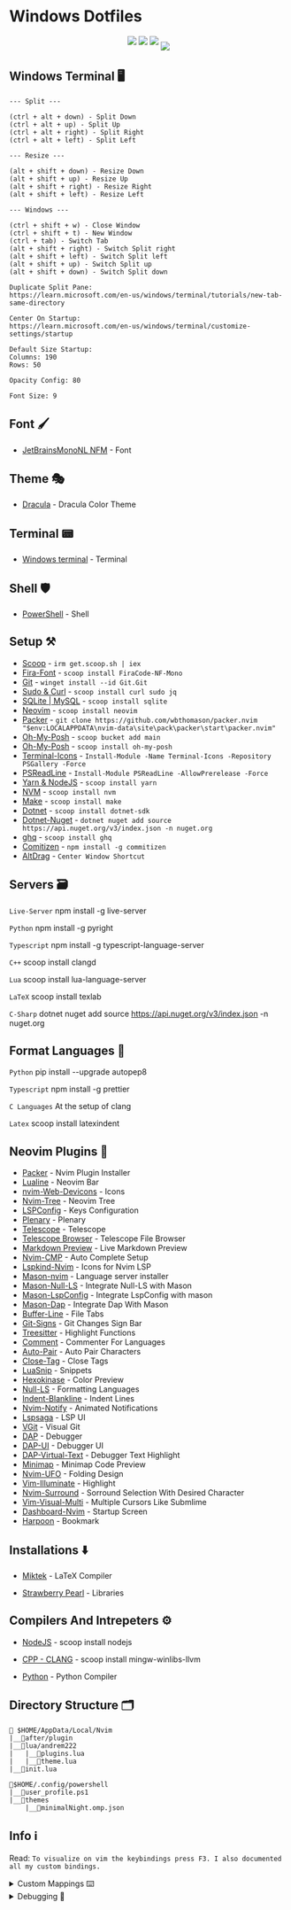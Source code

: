 # Windows Dotfiles

<p align='center'>
<img style='padding-bottom:10px' src="doc/Terminal-Preview_1.png">
<img style='padding-bottom:10px' src="doc/Terminal-Preview_2.png">
<img style='padding-bottom:10px' src="doc/Terminal-Preview_3.png">
<img src="doc/Terminal-Preview_4.png">
</p>

## Windows Terminal 🖥️

```
--- Split ---

(ctrl + alt + down) - Split Down
(ctrl + alt + up) - Split Up
(ctrl + alt + right) - Split Right
(ctrl + alt + left) - Split Left
```

```
--- Resize ---

(alt + shift + down) - Resize Down
(alt + shift + up) - Resize Up
(alt + shift + right) - Resize Right
(alt + shift + left) - Resize Left
```

```
--- Windows ---

(ctrl + shift + w) - Close Window
(ctrl + shift + t) - New Window
(ctrl + tab) - Switch Tab
(alt + shift + right) - Switch Split right
(alt + shift + left) - Switch Split left
(alt + shift + up) - Switch Split up
(alt + shift + down) - Switch Split down
```

```
Duplicate Split Pane:
https://learn.microsoft.com/en-us/windows/terminal/tutorials/new-tab-same-directory

Center On Startup:
https://learn.microsoft.com/en-us/windows/terminal/customize-settings/startup

Default Size Startup:
Columns: 190
Rows: 50

Opacity Config: 80

Font Size: 9
```

## Font 🖌️

- [JetBrainsMonoNL NFM](https://www.nerdfonts.com/font-downloads) - Font

## Theme 🎭

- [Dracula](https://draculatheme.com/windows-terminal) - Dracula Color Theme

## Terminal 📟

- [Windows terminal](https://apps.microsoft.com/store/detail/windows-terminal/9N0DX20HK701) - Terminal

## Shell 🛡️

- [PowerShell](https://learn.microsoft.com/en-us/powershell/) - Shell

## Setup ⚒️

- [Scoop](https://scoop.sh/) - `irm get.scoop.sh | iex`
- [Fira-Font](https://scoop.sh/#/apps?q=firacode&s=0&d=1&o=true) - `scoop install FiraCode-NF-Mono`
- [Git](https://git-scm.com/download/win) - `winget install --id Git.Git`
- [Sudo & Curl](https://scoop.sh/#/) - `scoop install curl sudo jq`
- [SQLite | MySQL](https://scoop.sh/#/apps?q=SQLITE&s=0&d=1&o=true) - `scoop install sqlite`
- [Neovim](https://scoop.sh/#/apps?q=neovim&s=0&d=1&o=true) - `scoop install neovim`
- [Packer](https://github.com/wbthomason/packer.nvim) - `git clone https://github.com/wbthomason/packer.nvim "$env:LOCALAPPDATA\nvim-data\site\pack\packer\start\packer.nvim"`
- [Oh-My-Posh](https://scoop.sh/#/apps?q=oh+my+posh&s=0&d=1&o=true) - `scoop bucket add main`
- [Oh-My-Posh](https://scoop.sh/#/apps?q=oh+my+posh&s=0&d=1&o=true) - `scoop install oh-my-posh`
- [Terminal-Icons](https://github.com/devblackops/Terminal-Icons) - `Install-Module -Name Terminal-Icons -Repository PSGallery -Force`
- [PSReadLine](https://github.com/PowerShell/PSReadLine) - `Install-Module PSReadLine -AllowPrerelease -Force`
- [Yarn & NodeJS](https://scoop.sh/#/) - `scoop install yarn`
- [NVM](https://scoop.sh/#/apps?q=nvm&s=0&d=1&o=true) - `scoop install nvm`
- [Make](https://scoop.sh/#/apps?q=make&s=0&d=1&o=true) - `scoop install make`
- [Dotnet](https://scoop.sh/#/apps?s=0&d=1&o=true&q=dotnet) - `scoop install dotnet-sdk`
- [Dotnet-Nuget](https://learn.microsoft.com/en-us/dotnet/core/tools/dotnet-nuget-add-source#examples) - `dotnet nuget add source https://api.nuget.org/v3/index.json -n nuget.org`
- [ghq](https://scoop.sh/#/apps?s=0&d=1&o=true&q=ghq) - `scoop install ghq`
- [Comitizen](https://github.com/streamich/git-cz) - `npm install -g commitizen`
- [AltDrag](https://stefansundin.github.io/altdrag/) - `Center Window Shortcut`

## Servers 🗃️

`Live-Server` npm install -g live-server

`Python` npm install -g pyright

`Typescript` npm install -g typescript-language-server

`C++` scoop install clangd

`Lua` scoop install lua-language-server

`LaTeX` scoop install texlab 

`C-Sharp` dotnet nuget add source https://api.nuget.org/v3/index.json -n nuget.org

## Format Languages 📄

`Python` pip install --upgrade autopep8

`Typescript` npm install -g prettier

`C Languages` At the setup of clang

`Latex` scoop install latexindent

## Neovim Plugins 📲

- [Packer](https://github.com/wbthomason/packer.nvim) - Nvim Plugin Installer
- [Lualine](https://github.com/nvim-lualine/lualine.nvim) - Neovim Bar
- [nvim-Web-Devicons](https://github.com/kyazdani42/nvim-web-devicons) - Icons
- [Nvim-Tree](https://github.com/kyazdani42/nvim-tree.lua) - Neovim Tree
- [LSPConfig](https://github.com/neovim/nvim-lspconfig) - Keys Configuration
- [Plenary](https://github.com/nvim-lua/plenary.nvim) - Plenary
- [Telescope](https://github.com/nvim-telescope/telescope.nvim) - Telescope
- [Telescope Browser](https://github.com/nvim-telescope/telescope-file-browser.nvim) - Telescope File Browser
- [Markdown Preview](https://github.com/iamcco/markdown-preview.nvim) - Live Markdown Preview
- [Nvim-CMP](https://github.com/hrsh7th/nvim-cmp) - Auto Complete Setup
- [Lspkind-Nvim](https://github.com/onsails/lspkind.nvim) - Icons for Nvim LSP
- [Mason-nvim](https://github.com/williamboman/mason.nvim) - Language server installer
- [Mason-Null-LS](https://github.com/jay-babu/mason-null-ls.nvim) - Integrate Null-LS with Mason
- [Mason-LspConfig](https://github.com/williamboman/mason-lspconfig.nvim) - Integrate LspConfig with mason 
- [Mason-Dap](https://github.com/jay-babu/mason-nvim-dap.nvim) - Integrate Dap With Mason
- [Buffer-Line](https://github.com/akinsho/bufferline.nvim) - File Tabs
- [Git-Signs](https://github.com/lewis6991/gitsigns.nvim) - Git Changes Sign Bar
- [Treesitter](https://github.com/nvim-treesitter/nvim-treesitter) - Highlight Functions
- [Comment](https://github.com/numToStr/Comment.nvim) - Commenter For Languages
- [Auto-Pair](https://github.com/jiangmiao/auto-pairs) - Auto Pair Characters
- [Close-Tag](https://github.com/windwp/nvim-ts-autotag) - Close Tags
- [LuaSnip](https://github.com/L3MON4D3/LuaSnip) - Snippets
- [Hexokinase](https://github.com/RRethy/vim-hexokinase) - Color Preview
- [Null-LS](https://github.com/jose-elias-alvarez/null-ls.nvim) - Formatting Languages
- [Indent-Blankline](https://github.com/lukas-reineke/indent-blankline.nvim) - Indent Lines
- [Nvim-Notify](https://github.com/rcarriga/nvim-notify) - Animated Notifications
- [Lspsaga](https://github.com/glepnir/lspsaga.nvim) - LSP UI
- [VGit](https://github.com/tanvirtin/vgit.nvim) - Visual Git
- [DAP](https://github.com/mfussenegger/nvim-dap) - Debugger
- [DAP-UI](https://github.com/rcarriga/nvim-dap-ui) - Debugger UI
- [DAP-Virtual-Text](https://github.com/theHamsta/nvim-dap-virtual-text) - Debugger Text Highlight
- [Minimap](https://github.com/gorbit99/codewindow.nvim) - Minimap Code Preview
- [Nvim-UFO](https://github.com/kevinhwang91/nvim-ufo) - Folding Design
- [Vim-Illuminate](https://github.com/RRethy/vim-illuminate) - Highlight
- [Nvim-Surround](https://github.com/kylechui/nvim-surround) - Sorround Selection With Desired Character
- [Vim-Visual-Multi](https://github.com/mg979/vim-visual-multi) - Multiple Cursors Like Submlime
- [Dashboard-Nvim](https://github.com/glepnir/dashboard-nvim) - Startup Screen
- [Harpoon](https://github.com/ThePrimeagen/harpoon) - Bookmark

## Installations ⬇️

- [Miktek](https://miktex.org/) - LaTeX Compiler

- [Strawberry Pearl](https://strawberryperl.com/) - Libraries

## Compilers And Intrepeters ⚙️

- [NodeJS](https://scoop.sh/#/apps?s=0&d=1&o=true&q=nodejs) - scoop install nodejs

- [CPP - CLANG](https://scoop.sh/#/apps?q=llvm&s=0&d=1&o=true) - scoop install mingw-winlibs-llvm

- [Python](https://www.python.org/downloads/) - Python Compiler

## Directory Structure 🗂️

```
📂 $HOME/AppData/Local/Nvim
|__📂after/plugin
|__📂lua/andrem222
|   |__📄plugins.lua
|   |__📄theme.lua
|__📄init.lua

📂$HOME/.config/powershell
|__📄user_profile.ps1
|__📂themes
    |__📄minimalNight.omp.json
```

## Info ℹ️

Read: `To visualize on vim the keybindings press F3. I also documented all my custom bindings.`

<details>

<summary>Custom Mappings ⌨️</summary>

`\ + f` - Telescope Find Files

`\ + r` - Telescope Live Grep

`\ + \ + \` - Telescope Buffers

`\ + t` - Telescope

`\ + r` - Telescope Resume Search

`\ + w` - Telescope Diagnostics

`F2` - Telescope Help Tags

`F3` - Telescope Keymaps

`F5` - Lsp Status

`F6` - Null-LS Status

`\ + m` - Minimap Toggle

`\ + P` - Markdown Preview Toggle

`Ctrl - s` - Save

`Ctrl - Alt - s` Save All

`Alt - w` - Save And Quit All

`Alt - q` - Force Quit

`Ctrl - Alt - q` - Force Quit All

`Alt - Up` - Move Line | Block up

`Alt - Down` - Move Line | Block Down

`Alt - Left` - Move Line | Block Left

`Alt - Right` - Move Line | Block Right

`Shift - f` - Format

`CTRL - c` - Color Picker

`f` - Lspsaga Hover Doc

`g + d` - lspsaga Finder

`g + p` - Lspsaga Code Actions

`g + r` - Lspsaga Rename

`C - A - k` - Increase Pane Vertical

`C - A - i` - Decrease Pane Vertical

`C - A - l` - Increase Pane Horizontal

`C - A - j` - Decrease Pane Horizontal

`A - S - i` - Pane Move Up

`A - S - k` - Pane Move Down

`A - S - j` - Pane Move Left

`A - S - l` - Pane Move Right

`F9` - Debugger Continue

`F10` - Debugger Step Over

`F11` - Debugger Step Into

`F12` - Debugger Step Out

`b` - Debugger Breakpoint

`B` - Debugger Breakpoint With Conditions

`lp` - Debugger Breakpoint With Log Message

`dr` - Debugger Toggle

`CTRL - g` - Git Buffer Hunk Preview Current

`Alt - g` - Git Buffer Gutter Blame Preview Current

`\g` - Git Project Diff Preview

`S - g` - Git Toggle Diff Preference

`CTRL - Alt - c` - Copy

`CTRL - Alt - v` - Paste

`=` - Open Fold

`-` - Close Fold

`+` - Open All Folds

`_` - Close All Folds

`CTRL - /` - Comment Line In Line

`CTRL - Alt - /` - Comment BLock

`CTRL - Shift - a` - Select All

`CTRL - p` - Add Cursor At Current Position

`CTRL - h` - Open Harpoon UI

`K` - Save Harpoon Mark
</details>

<details>
<summary>Debugging 🐞</summary>

Problem: `Icons are not showing completly`

Fix:
```
Some fonts do not work well with some color themes and can cause that issue or the terminal. 
You have to try until you find the right font, switch the theme, terminal or make tweaks by yourself. Generaly fonts ending with mono work.
```
problem: `Transparency Not Available`

Fix: 
```
Check you enabled transparency in the temrinal. If you still encounter
problems then you probably have to enable it from your nvim configuration.
Dracula theme transparency is not sufficient so some tweaks are requried.
For example:
                colors = { bg = "NONE" },
                transparent_bg = true,
                show_end_of_buffer = true,
                overrides = {
                    EndOfBuffer = { fg = "#282A36" }
                },

This will disable the background from dracula so transparency can be seen.
```

Problem: `C-Sharp not running`

Fix: `You are required to create a project for it to work`

Problem: `Customize format`

Fix:
```
Look for the documentation to make the changes on the CLI.

For clang-format: https://clang.llvm.org/docs/ClangFormat.html
For prettier: https://prettier.io/docs/en/options.html#vue-files-script-and-style-tags-indentation
```

Problem: `Can't change current project diff selection`

Fix:
```
VGit uses j and k not the arrows to go up and down for the selection.
```

</details>
